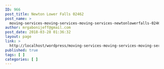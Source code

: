 ```yaml
---
ID: 966
post_title: Newton Lower Falls 02462
post_name: >
  moving-services-moving-services-moving-services-newtonlowerfalls-02462
author: mrgabonijeff@gmail.com
post_date: 2018-03-28 01:36:32
layout: page
link: >
  http://localhost/wordpress/moving-services-moving-services-moving-services-newtonlowerfalls-02462/
published: true
tags: [ ]
categories: [ ]
---
```

